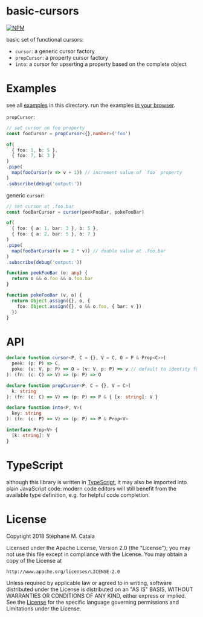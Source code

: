 # basic-cursors
[![NPM](https://nodei.co/npm/basic-cursors.png?compact=true)](https://nodei.co/npm/basic-cursors/)

basic set of functional cursors:
* `cursor`: a generic cursor factory
* `propCursor`: a property cursor factory
* `into`: a cursor for upserting a property based on the complete object

# Examples
see all [examples](./examples) in this directory.
run the examples [in your browser](https://cdn.rawgit.com/ZenyWay/basic-cursors/v1.0.0/examples/index.html).

`propCursor`:
```ts
// set cursor on foo property
const fooCursor = propCursor<{},number>('foo')

of(
  { foo: 1, b: 5 },
  { foo: 7, b: 3 }
)
.pipe(
  map(fooCursor(v => v + 1)) // increment value of `foo` property
)
.subscribe(debug('output:'))
```

generic `cursor`:
```ts
// set cursor at .foo.bar
const fooBarCursor = cursor(peekFooBar, pokeFooBar)

of(
  { foo: { a: 1, bar: 3 }, b: 5 },
  { foo: { a: 2, bar: 5 }, b: 7 }
)
.pipe(
  map(fooBarCursor(v => 2 * v)) // double value at .foo.bar
)
.subscribe(debug('output:'))

function peekFooBar (o: any) {
  return o && o.foo && o.foo.bar
}

function pokeFooBar (v, o) {
  return Object.assign({}, o, {
    foo: Object.assign({}, o && o.foo, { bar: v })
  })
}
```

# API
```ts
declare function cursor<P, C = {}, V = C, O = P & Prop<C>>(
  peek: (p: P) => C,
  poke: (v: V, p: P) => O = (v: V, p: P) => v // default to identity function
): (fn: (c: C) => V) => (p: P) => O

declare function propCursor<P, C = {}, V = C>(
  k: string
): (fn: (c: C) => V) => (p: P) => P & { [x: string]: V }

declare function into<P, V>(
  key: string
): (fn: (c: P) => V) => (p: P) => P & Prop<V>

interface Prop<V> {
  [k: string]: V
}
```

# TypeScript
although this library is written in [TypeScript](https://www.typescriptlang.org),
it may also be imported into plain JavaScript code:
modern code editors will still benefit from the available type definition,
e.g. for helpful code completion.

# License
Copyright 2018 Stéphane M. Catala

Licensed under the Apache License, Version 2.0 (the "License");
you may not use this file except in compliance with the License.
You may obtain a copy of the License at

    http://www.apache.org/licenses/LICENSE-2.0

Unless required by applicable law or agreed to in writing, software
distributed under the License is distributed on an "AS IS" BASIS,
WITHOUT WARRANTIES OR CONDITIONS OF ANY KIND, either express or implied.
See the [License](./LICENSE) for the specific language governing permissions and
Limitations under the License.
